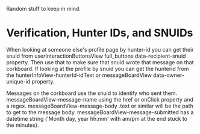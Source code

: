 Random stuff to keep in mind.

# Verification, Hunter IDs, and SNUIDs

When looking at someone else's profile page by hunter-id you can get their snuid from userInteractionButtonsView full_buttons data-recipient-snuid property. Then use that to make sure that snuid wrote that message on that corkboard. If looking at the profile by snuid you can get the hunterid from the hunterInfoView-hunterId-idText or messageBoardView data-owner-unique-id property.

Messages on the corkboard use the snuid to identify who sent them. messageBoardView-message-name using the href or onClick property and a regex. messageBoardView-message-body .text or similar will be the path to get to the message body. messageBoardView-message-submitted has a datetime string ('Month day, year hh:mm' with am/pm at the end stuck to the minutes).
